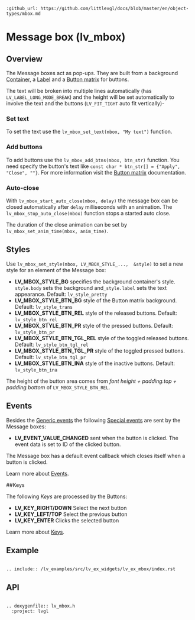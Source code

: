 ```eval_rst
:github_url: https://github.com/littlevgl/docs/blob/master/en/object-types/mbox.md
```
# Message box (lv_mbox)

## Overview

The Message boxes act as pop-ups. They are built from a background [Container](/object-types/cont), a [Label](/object-types/label) and a [Button matrix](/object-types/btnm) for buttons. 


The text will be broken into multiple lines automatically (has `LV_LABEL_LONG_MODE_BREAK`) and the height will be set automatically to involve the text and the buttons (`LV_FIT_TIGHT` auto fit vertically)-

### Set text
To set the text use the `lv_mbox_set_text(mbox, "My text")` function.

### Add buttons
 To add buttons use the `lv_mbox_add_btns(mbox, btn_str)` function. You need specify the button's text like `const char * btn_str[] = {"Apply", "Close", ""}`. 
 For more information visit the [Button matrix](/object-types/btnm) documentation.

### Auto-close
With `lv_mbox_start_auto_close(mbox, delay)` the message box can be closed automatically after `delay` milliseconds with an animation. The `lv_mbox_stop_auto_close(mbox)` function stops a started auto close.

The duration of the close animation can be set by `lv_mbox_set_anim_time(mbox, anim_time)`.

## Styles

Use `lv_mbox_set_style(mbox, LV_MBOX_STYLE_...,  &style)` to set a new style for an element of the Message box:

- **LV_MBOX_STYLE_BG** specifies the background container's style. `style.body` sets the background and`_style.label` sets the text appearance. Default: `lv_style_pretty`
- **LV_MBOX_STYLE_BTN_BG** style of the Button matrix background. Default: `lv_style_trans`
- **LV_MBOX_STYLE_BTN_REL** style of the released buttons. Default: `lv_style_btn_rel`
- **LV_MBOX_STYLE_BTN_PR** style of the pressed buttons. Default: `lv_style_btn_pr`
- **LV_MBOX_STYLE_BTN_TGL_REL** style of the toggled released buttons. Default: `lv_style_btn_tgl_rel`
- **LV_MBOX_STYLE_BTN_TGL_PR** style of the toggled pressed buttons. Default: `lv_style_btn_tgl_pr`
- **LV_MBOX_STYLE_BTN_INA** style of the inactive buttons. Default: `lv_style_btn_ina`

The height of the button area comes from *font height + padding.top + padding.bottom* of `LV_MBOX_STYLE_BTN_REL`.

## Events
Besides the [Generic events](/overview/event.html#generic-events) the following [Special events](/overview/event.html#special-events) are sent by the Message boxes:
 - **LV_EVENT_VALUE_CHANGED** sent when the button is clicked. The event data is set to ID of the clicked button.

The Message box has a default event callback which closes itself when a button is clicked.

Learn more about [Events](/overview/event).

##Keys

The following *Keys* are processed by the Buttons:
- **LV_KEY_RIGHT/DOWN** Select the next button
- **LV_KEY_LEFT/TOP** Select the previous button
- **LV_KEY_ENTER** Clicks the selected button 

Learn more about [Keys](/overview/indev).


## Example

```eval_rst

.. include:: /lv_examples/src/lv_ex_widgets/lv_ex_mbox/index.rst

```

## API 

```eval_rst

.. doxygenfile:: lv_mbox.h
  :project: lvgl
        
```

